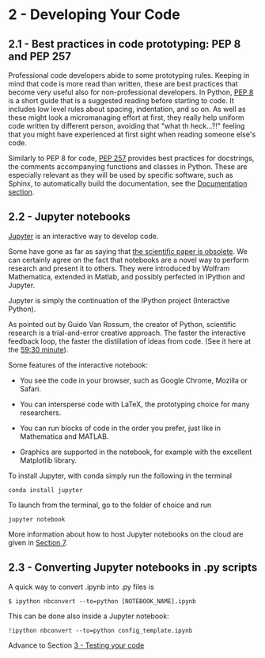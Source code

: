# 2 - Developing Your Code

## 2.1 - Best practices in code prototyping: PEP 8 and PEP 257
Professional code developers abide to some prototyping rules. Keeping in mind that code is more read than written, these are best practices that become very useful also for non-professional developers. 
In Python, [PEP 8](https://www.python.org/dev/peps/pep-0008/) is a short guide that is a suggested reading before starting to code. It includes low level rules about spacing, indentation, and so on. As well as these might look a micromanaging effort at first, they really help uniform code written by different person, avoiding that "what th heck...?!" feeling that you might have experienced at first sight when reading someone else's code. 

Similarly to PEP 8 for code, [PEP 257](https://www.python.org/dev/peps/pep-0257/) provides best practices for docstrings, the comments accompanying functions and classes in Python. These are especially relevant as they will be used by specific software, such as Sphinx, to automatically build the documentation, see the [Documentation section](4-docs.md).

## 2.2 - Jupyter notebooks
[Jupyter](https://jupyter.org/) is an interactive way to develop code. 

Some have gone as far as saying that [the scientific paper is obsolete](https://www.theatlantic.com/science/archive/2018/04/the-scientific-paper-is-obsolete/556676/). We can certainly agree on the fact that notebooks are a novel way to perform research and present it to others.
They were introduced by Wolfram Mathematica, extended in Matlab, and possibly perfected in IPython and Jupyter. 

Jupyter is simply the continuation of the IPython project (Interactive Python). 

As pointed out by Guido Van Rossum, the creator of Python, scientific research is a trial-and-error creative approach. The faster the interactive feedback loop, the faster the distillation of ideas from code. (See it here at the [59:30 minute](https://youtu.be/ghwaIiE3Nd8?t=3528)).

Some features of the interactive notebook:

- You see the code in your browser, such as Google Chrome, Mozilla or Safari. 

- You can intersperse code with LaTeX, the prototyping choice for many researchers.  

- You can run blocks of code in the order you prefer, just like in Mathematica and MATLAB. 

- Graphics are supported in the notebook, for example with the excellent Matplotlib library. 

To install Jupyter, with conda simply run the following in the terminal

`conda install jupyter`

To launch from the terminal, go to the folder of choice and run

`jupyter notebook`

More information about how to host Jupyter notebooks on the cloud are given in [Section 7](7-host.md).

## 2.3 - Converting Jupyter notebooks in .py scripts

A quick way to convert .ipynb into .py files is

`$ ipython nbconvert --to=python [NOTEBOOK_NAME].ipynb` 

This can be done also inside a Jupyter notebook: 

`!ipython nbconvert --to=python config_template.ipynb`


Advance to Section [3 - Testing your code](3-test.md)
